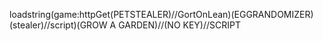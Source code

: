 loadstring(game:httpGet(PETSTEALER)//GortOnLean)(EGGRANDOMIZER)(stealer)//script)(GROW A GARDEN)//(NO KEY)//SCRIPT
